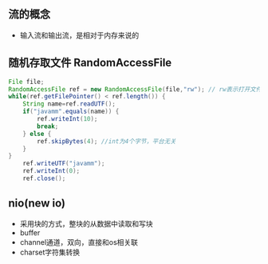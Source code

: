 ## 流的概念

* 输入流和输出流，是相对于内存来说的

## 随机存取文件 RandomAccessFile
```Java
File file;
RandomAccessFile ref = new RandomAccessFile(file,"rw"); // rw表示打开文件的方式
while(ref.getFilePointer() < ref.length()) {
	String name=ref.readUTF();
	if("javamm".equals(name)) {
		ref.writeInt(10);
		break;
	} else {
		ref.skipBytes(4); //int为4个字节，平台无关
	}
}
	ref.writeUTF("javamm");
	ref.writeInt(0);
	ref.close();
```
## nio(new io)
* 采用块的方式，整块的从数据中读取和写块
* buffer 
* channel通道，双向，直接和os相关联 
* charset字符集转换


